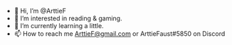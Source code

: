 - 👋 Hi, I’m @ArttieF
- 👀 I’m interested in reading & gaming.
- 🌱 I’m currently learning a little.
- 📫 How to reach me ArttieF@gmail.com or ArttieFaust#5850 on Discord
